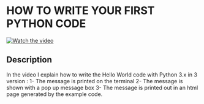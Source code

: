 # HOW TO WRITE YOUR FIRST PYTHON CODE

[![Watch the video](https://img.youtube.com/vi/uU8NvprqQ7o/hqdefault.jpg)](https://youtu.be/uU8NvprqQ7o)

## Description

  

In the video I explain how to write the Hello World code with Python 3.x in 3 version :
1- The message is printed on the terminal
2- The message is shown with a pop up message box
3- The message is printed out in an html page generated by the example code.

